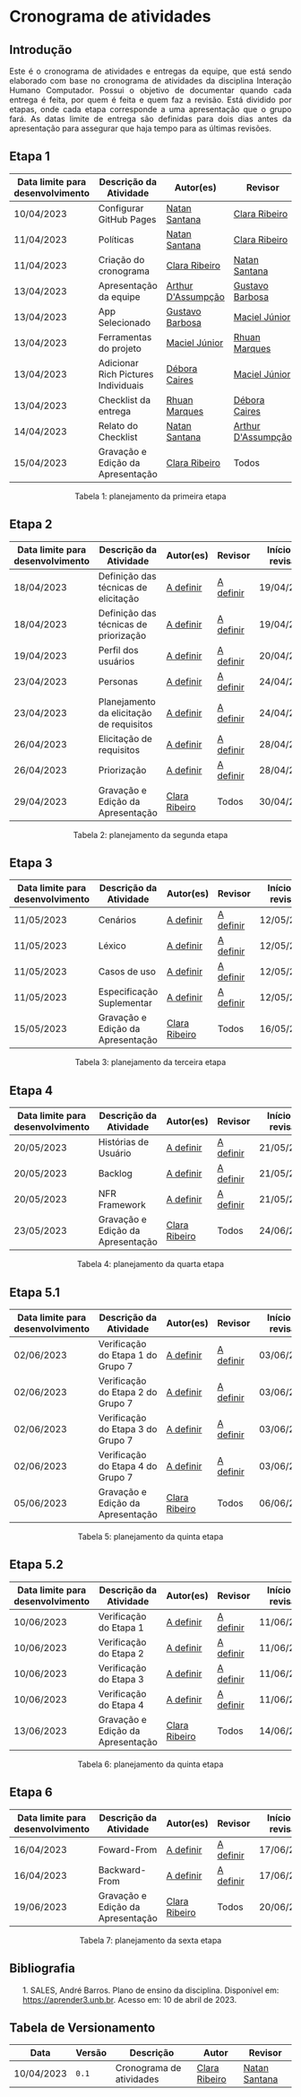 # Cronograma de atividades

## Introdução


<div style="text-align: justify">
Este é o cronograma de atividades e entregas da equipe, que está sendo elaborado com base no cronograma de atividades da disciplina Interação Humano Computador. Possui o objetivo de documentar quando cada entrega é feita, por quem é feita e quem faz a revisão. Está dividido por etapas, onde cada etapa corresponde a uma apresentação que o grupo fará. As datas limite de entrega são definidas para dois dias antes da apresentação para assegurar que haja tempo para as últimas revisões.
</div>

## Etapa 1

Data limite para desenvolvimento | Descrição da Atividade | Autor(es) | Revisor | Início da revisão | Término da revisão
--------- | ----------------- | -------------- | ---------- | ------------- | --------------------
10/04/2023 | Configurar GitHub Pages | [Natan Santana](https://github.com/Neitan2023) | [Clara Ribeiro](https://github.com/clara-ribeiro) | 11/04/2023 | 11/04/2023 |
11/04/2023 | Políticas | [Natan Santana](https://github.com/Neitan2023) | [Clara Ribeiro](https://github.com/clara-ribeiro) | 14/04/2023 | 14/04/2023 |
11/04/2023 | Criação do cronograma | [Clara Ribeiro](https://github.com/clara-ribeiro) | [Natan Santana](https://github.com/Neitan2023) | 12/04/2023 | 13/04/2023 |
13/04/2023 | Apresentação da equipe | [Arthur D'Assumpção](https://github.com/ArtAssLou) | [Gustavo Barbosa](https://github.com/brbsg) | 14/04/2023 | 14/04/2023 |
13/04/2023 | App Selecionado | [Gustavo Barbosa](https://github.com/brbsg) | [Maciel Júnior](https://github.com/macieljuniormax) | 14/04/2023 | 14/04/2023 |
13/04/2023 | Ferramentas do projeto | [Maciel Júnior](https://github.com/macieljuniormax) | [Rhuan Marques](https://github.com/RhuanMr) | 14/04/2023 | 14/04/2023 |
13/04/2023 | Adicionar Rich Pictures Individuais | [Débora Caires](https://github.com/deboracaires) | [Maciel Júnior](https://github.com/macieljuniormax) | 14/04/2023 | 14/04/2023 |
13/04/2023 | Checklist da entrega | [Rhuan Marques](https://github.com/RhuanMr) | [Débora Caires](https://github.com/deboracaires) | 14/04/2023 | 14/04/2023 |
14/04/2023 | Relato do Checklist | [Natan Santana](https://github.com/Neitan2023) | [Arthur D'Assumpção](https://github.com/ArtAssLou) | 15/04/2023 | 15/04/2023 |
15/04/2023 | Gravação e Edição da Apresentação | [Clara Ribeiro](https://github.com/clara-ribeiro) | Todos | 16/04/2023 | 17/04/2023 |

<div style="text-align: center">
<p>Tabela 1: planejamento da primeira etapa</p>
</div>

## Etapa 2

Data limite para desenvolvimento | Descrição da Atividade | Autor(es) | Revisor | Início da revisão | Término da revisão
--------- | ----------------- | -------------- | ---------- | ------------- | --------------------
18/04/2023 | Definição das técnicas de elicitação | [A definir](https://github.com/) | [A definir](https://github.com/) | 19/04/2023 | 19/04/2023
18/04/2023 | Definição das técnicas de priorização | [A definir](https://github.com/) | [A definir](https://github.com/) | 19/04/2023 | 19/04/2023
19/04/2023 | Perfil dos usuários | [A definir](https://github.com/) | [A definir](https://github.com/) | 20/04/2023 | 21/04/2023
23/04/2023 | Personas | [A definir](https://github.com/) | [A definir](https://github.com/) | 24/04/2023 | 24/04/2023
23/04/2023 | Planejamento da elicitação de requisitos | [A definir](https://github.com/) | [A definir](https://github.com/) | 24/04/2023 | 25/04/2023
26/04/2023 | Elicitação de requisitos | [A definir](https://github.com/) | [A definir](https://github.com/) | 28/04/2023 | 28/04/2023
26/04/2023 | Priorização | [A definir](https://github.com/) | [A definir](https://github.com/) | 28/04/2023 | 28/04/2023
29/04/2023 | Gravação e Edição da Apresentação | [Clara Ribeiro](https://github.com/clara-ribeiro) | Todos | 30/04/2023 | 30/04/2023

<div style="text-align: center">
<p>Tabela 2: planejamento da segunda etapa</p>
</div>

## Etapa 3

Data limite para desenvolvimento | Descrição da Atividade | Autor(es) | Revisor | Início da revisão | Término da revisão
--------- | ----------------- | -------------- | ---------- | ------------- | --------------------
11/05/2023 | Cenários | [A definir](https://github.com/) | [A definir](https://github.com/) | 12/05/2023 | 14/05/2023
11/05/2023 | Léxico | [A definir](https://github.com/) | [A definir](https://github.com/) | 12/05/2023 | 14/05/2023
11/05/2023 | Casos de uso | [A definir](https://github.com/) | [A definir](https://github.com/) | 12/05/2023 | 14/05/2023
11/05/2023 | Especificação Suplementar | [A definir](https://github.com/) | [A definir](https://github.com/) | 12/05/2023 | 14/05/2023
15/05/2023 | Gravação e Edição da Apresentação | [Clara Ribeiro](https://github.com/clara-ribeiro) | Todos | 16/05/2023 | 16/05/2023

<div style="text-align: center">
<p>Tabela 3: planejamento da terceira etapa</p>
</div>

## Etapa 4

Data limite para desenvolvimento | Descrição da Atividade | Autor(es) | Revisor | Início da revisão | Término da revisão
--------- | ----------------- | -------------- | ---------- | ------------- | --------------------
20/05/2023 | Histórias de Usuário | [A definir](https://github.com/) | [A definir](https://github.com/) | 21/05/2023 | 22/05/2023
20/05/2023 | Backlog | [A definir](https://github.com/) | [A definir](https://github.com/) | 21/05/2023| 22/05/2023
20/05/2023 | NFR Framework | [A definir](https://github.com/) | [A definir](https://github.com/) | 21/05/2023 | 22/05/2023
23/05/2023 | Gravação e Edição da Apresentação | [Clara Ribeiro](https://github.com/clara-ribeiro) | Todos | 24/06/2023 | 24/06/2023

<div style="text-align: center">
<p>Tabela 4: planejamento da quarta etapa</p>
</div>

## Etapa 5.1

Data limite para desenvolvimento | Descrição da Atividade | Autor(es) | Revisor | Início da revisão | Término da revisão
--------- | ----------------- | -------------- | ---------- | ------------- | --------------------
02/06/2023 | Verificação do Etapa 1 do Grupo 7 | [A definir](https://github.com/) | [A definir](https://github.com/) | 03/06/2023 | 04/06/2023
02/06/2023 | Verificação do Etapa 2 do Grupo 7 | [A definir](https://github.com/) | [A definir](https://github.com/) | 03/06/2023 | 04/06/2023
02/06/2023 | Verificação do Etapa 3 do Grupo 7 | [A definir](https://github.com/) | [A definir](https://github.com/) | 03/06/2023 | 04/06/2023
02/06/2023 | Verificação do Etapa 4 do Grupo 7 | [A definir](https://github.com/) | [A definir](https://github.com/) | 03/06/2023 | 04/06/2023
05/06/2023 | Gravação e Edição da Apresentação | [Clara Ribeiro](https://github.com/clara-ribeiro) | Todos | 06/06/2023 | 06/06/2023

<div style="text-align: center">
<p>Tabela 5: planejamento da quinta etapa</p>
</div>

## Etapa 5.2

Data limite para desenvolvimento | Descrição da Atividade | Autor(es) | Revisor | Início da revisão | Término da revisão
--------- | ----------------- | -------------- | ---------- | ------------- | --------------------
10/06/2023 | Verificação do Etapa 1 | [A definir](https://github.com/) | [A definir](https://github.com/) | 11/06/2023 | 12/06/2023
10/06/2023 | Verificação do Etapa 2 | [A definir](https://github.com/) | [A definir](https://github.com/) | 11/06/2023 | 12/06/2023
10/06/2023 | Verificação do Etapa 3 | [A definir](https://github.com/) | [A definir](https://github.com/) | 11/06/2023 | 12/06/2023
10/06/2023 | Verificação do Etapa 4 | [A definir](https://github.com/) | [A definir](https://github.com/) | 11/06/2023 | 12/06/2023
13/06/2023 | Gravação e Edição da Apresentação | [Clara Ribeiro](https://github.com/clara-ribeiro) | Todos | 14/06/2023 | 14/06/2023

<div style="text-align: center">
<p>Tabela 6: planejamento da quinta etapa</p>
</div>

## Etapa 6

Data limite para desenvolvimento | Descrição da Atividade | Autor(es) | Revisor | Início da revisão | Término da revisão
--------- | ----------------- | -------------- | ---------- | ------------- | --------------------
16/04/2023 | Foward-From | [A definir](https://github.com/) | [A definir](https://github.com/) | 17/06/2023 | 18/06/2023
16/04/2023 | Backward-From | [A definir](https://github.com/) | [A definir](https://github.com/) | 17/06/2023 | 18/06/2023
19/06/2023 | Gravação e Edição da Apresentação | [Clara Ribeiro](https://github.com/clara-ribeiro) | Todos | 20/06/2023 | 20/06/2023

<div style="text-align: center">
<p>Tabela 7: planejamento da sexta etapa</p>
</div>

## Bibliografia

 <p><ul>1. SALES, André Barros. Plano de ensino da disciplina. Disponível em: <a href="https://aprender3.unb.br">https://aprender3.unb.br</a>. Acesso em: 10 de abril de 2023.</ul></p>

## Tabela de Versionamento

| Data | Versão | Descrição | Autor | Revisor |
| ---- | ------ | --------- | ----- | ------- |
| 10/04/2023 | `0.1`  | Cronograma de atividades | [Clara Ribeiro](https://github.com/clara-ribeiro) | [Natan Santana](https://github.com/Neitan2023)